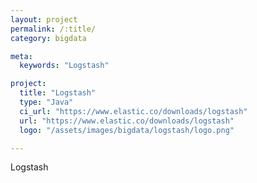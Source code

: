 ```yaml
---
layout: project
permalink: /:title/
category: bigdata

meta:
  keywords: "Logstash"

project:
  title: "Logstash"
  type: "Java"
  ci_url: "https://www.elastic.co/downloads/logstash"
  url: "https://www.elastic.co/downloads/logstash"
  logo: "/assets/images/bigdata/logstash/logo.png"

---
```

<p>Logstash</p>
